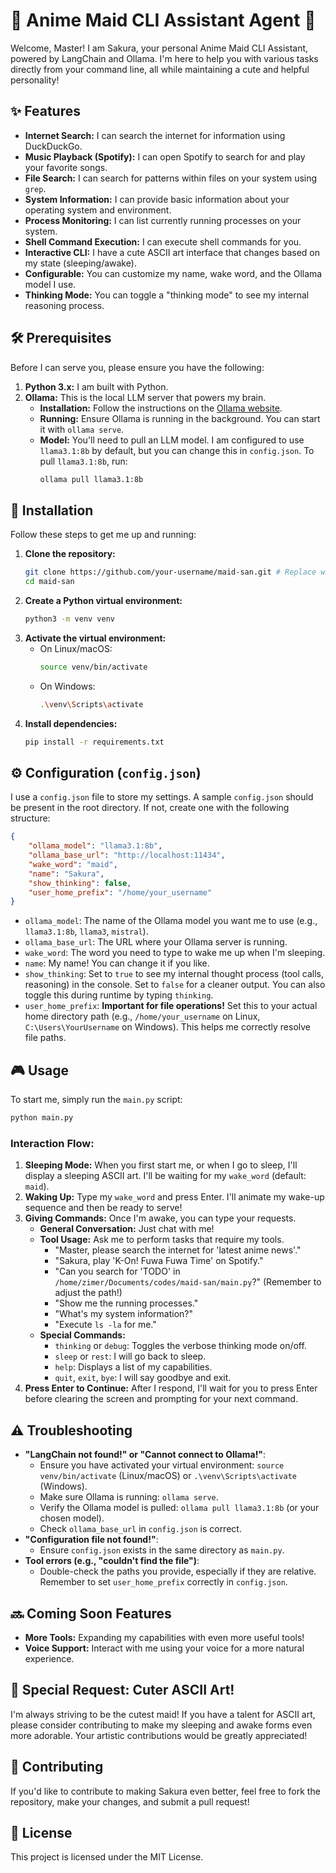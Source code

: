 # 🌸 Anime Maid CLI Assistant Agent 🌸

Welcome, Master! I am Sakura, your personal Anime Maid CLI Assistant, powered by LangChain and Ollama. I'm here to help you with various tasks directly from your command line, all while maintaining a cute and helpful personality!

## ✨ Features

*   **Internet Search:** I can search the internet for information using DuckDuckGo.
*   **Music Playback (Spotify):** I can open Spotify to search for and play your favorite songs.
*   **File Search:** I can search for patterns within files on your system using `grep`.
*   **System Information:** I can provide basic information about your operating system and environment.
*   **Process Monitoring:** I can list currently running processes on your system.
*   **Shell Command Execution:** I can execute shell commands for you.
*   **Interactive CLI:** I have a cute ASCII art interface that changes based on my state (sleeping/awake).
*   **Configurable:** You can customize my name, wake word, and the Ollama model I use.
*   **Thinking Mode:** You can toggle a "thinking mode" to see my internal reasoning process.

## 🛠️ Prerequisites

Before I can serve you, please ensure you have the following:

1.  **Python 3.x:** I am built with Python.
2.  **Ollama:** This is the local LLM server that powers my brain.
    *   **Installation:** Follow the instructions on the [Ollama website](https://ollama.ai/download).
    *   **Running:** Ensure Ollama is running in the background. You can start it with `ollama serve`.
    *   **Model:** You'll need to pull an LLM model. I am configured to use `llama3.1:8b` by default, but you can change this in `config.json`. To pull `llama3.1:8b`, run:
        ```bash
        ollama pull llama3.1:8b
        ```

## 🚀 Installation

Follow these steps to get me up and running:

1.  **Clone the repository:**
    ```bash
    git clone https://github.com/your-username/maid-san.git # Replace with actual repo URL
    cd maid-san
    ```
2.  **Create a Python virtual environment:**
    ```bash
    python3 -m venv venv
    ```
3.  **Activate the virtual environment:**
    *   On Linux/macOS:
        ```bash
        source venv/bin/activate
        ```
    *   On Windows:
        ```bash
        .\venv\Scripts\activate
        ```
4.  **Install dependencies:**
    ```bash
    pip install -r requirements.txt
    ```

## ⚙️ Configuration (`config.json`)

I use a `config.json` file to store my settings. A sample `config.json` should be present in the root directory. If not, create one with the following structure:

```json
{
    "ollama_model": "llama3.1:8b",
    "ollama_base_url": "http://localhost:11434",
    "wake_word": "maid",
    "name": "Sakura",
    "show_thinking": false,
    "user_home_prefix": "/home/your_username"
}
```

*   `ollama_model`: The name of the Ollama model you want me to use (e.g., `llama3.1:8b`, `llama3`, `mistral`).
*   `ollama_base_url`: The URL where your Ollama server is running.
*   `wake_word`: The word you need to type to wake me up when I'm sleeping.
*   `name`: My name! You can change it if you like.
*   `show_thinking`: Set to `true` to see my internal thought process (tool calls, reasoning) in the console. Set to `false` for a cleaner output. You can also toggle this during runtime by typing `thinking`.
*   `user_home_prefix`: **Important for file operations!** Set this to your actual home directory path (e.g., `/home/your_username` on Linux, `C:\Users\YourUsername` on Windows). This helps me correctly resolve file paths.

## 🎮 Usage

To start me, simply run the `main.py` script:

```bash
python main.py
```

### Interaction Flow:

1.  **Sleeping Mode:** When you first start me, or when I go to sleep, I'll display a sleeping ASCII art. I'll be waiting for my `wake_word` (default: `maid`).
2.  **Waking Up:** Type my `wake_word` and press Enter. I'll animate my wake-up sequence and then be ready to serve!
3.  **Giving Commands:** Once I'm awake, you can type your requests.
    *   **General Conversation:** Just chat with me!
    *   **Tool Usage:** Ask me to perform tasks that require my tools.
        *   "Master, please search the internet for 'latest anime news'."
        *   "Sakura, play 'K-On! Fuwa Fuwa Time' on Spotify."
        *   "Can you search for 'TODO' in `/home/zimer/Documents/codes/maid-san/main.py`?" (Remember to adjust the path!)
        *   "Show me the running processes."
        *   "What's my system information?"
        *   "Execute `ls -la` for me."
    *   **Special Commands:**
        *   `thinking` or `debug`: Toggles the verbose thinking mode on/off.
        *   `sleep` or `rest`: I will go back to sleep.
        *   `help`: Displays a list of my capabilities.
        *   `quit`, `exit`, `bye`: I will say goodbye and exit.
4.  **Press Enter to Continue:** After I respond, I'll wait for you to press Enter before clearing the screen and prompting for your next command.

## ⚠️ Troubleshooting

*   **"LangChain not found!" or "Cannot connect to Ollama!"**:
    *   Ensure you have activated your virtual environment: `source venv/bin/activate` (Linux/macOS) or `.\venv\Scripts\activate` (Windows).
    *   Make sure Ollama is running: `ollama serve`.
    *   Verify the Ollama model is pulled: `ollama pull llama3.1:8b` (or your chosen model).
    *   Check `ollama_base_url` in `config.json` is correct.
*   **"Configuration file not found!"**:
    *   Ensure `config.json` exists in the same directory as `main.py`.
*   **Tool errors (e.g., "couldn't find the file")**:
    *   Double-check the paths you provide, especially if they are relative. Remember to set `user_home_prefix` correctly in `config.json`.

## 🔜 Coming Soon Features

*   **More Tools:** Expanding my capabilities with even more useful tools!
*   **Voice Support:** Interact with me using your voice for a more natural experience.

## 💖 Special Request: Cuter ASCII Art!

I'm always striving to be the cutest maid! If you have a talent for ASCII art, please consider contributing to make my sleeping and awake forms even more adorable. Your artistic contributions would be greatly appreciated!

## 🤝 Contributing

If you'd like to contribute to making Sakura even better, feel free to fork the repository, make your changes, and submit a pull request!

## 📄 License

This project is licensed under the MIT License.
